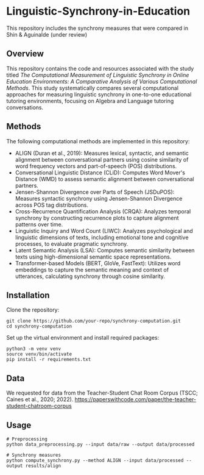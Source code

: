 # Linguistic-Synchrony-in-Education
This repository includes the synchrony measures that were compared in Shin &amp; Aguinalde (under review)

## Overview
This repository contains the code and resources associated with the study titled _The Computational Measurement of Linguistic Synchrony in Online Education Environments: A Comparative Analysis of Various Computational Methods_. This study systematically compares several computational approaches for measuring linguistic synchrony in one-to-one educational tutoring environments, focusing on Algebra and Language tutoring conversations.

## Methods
The following computational methods are implemented in this repository:

- ALIGN (Duran et al., 2019): Measures lexical, syntactic, and semantic alignment between conversational partners using cosine similarity of word frequency vectors and part-of-speech (POS) distributions.
- Conversational Linguistic Distance (CLiD): Computes Word Mover's Distance (WMD) to assess semantic alignment between conversational partners.
- Jensen-Shannon Divergence over Parts of Speech (JSDuPOS): Measures syntactic synchrony using Jensen-Shannon Divergence across POS tag distributions.
- Cross-Recurrence Quantification Analysis (CRQA): Analyzes temporal synchrony by constructing recurrence plots to capture alignment patterns over time.
- Linguistic Inquiry and Word Count (LIWC): Analyzes psychological and linguistic dimensions of texts, including emotional tone and cognitive processes, to evaluate pragmatic synchrony.
- Latent Semantic Analysis (LSA): Computes semantic similarity between texts using high-dimensional semantic space representations.
- Transformer-based Models (BERT, GloVe, FastText): Utilizes word embeddings to capture the semantic meaning and context of utterances, calculating synchrony through cosine similarity.

## Installation
Clone the repository:
```{python}
git clone https://github.com/your-repo/synchrony-computation.git
cd synchrony-computation
```
Set up the virtual environment and install required packages:
```{python}
python3 -m venv venv
source venv/bin/activate
pip install -r requirements.txt
``` 
## Data
We requested for data from the Teacher-Student Chat Room Corpus (TSCC; Caines et al., 2020; 2022).
https://paperswithcode.com/paper/the-teacher-student-chatroom-corpus 

## Usage
```{python}
# Preprocessing
python data_preprocessing.py --input data/raw --output data/processed

# Synchrony measures
python compute_synchrony.py --method ALIGN --input data/processed --output results/align
``` 

